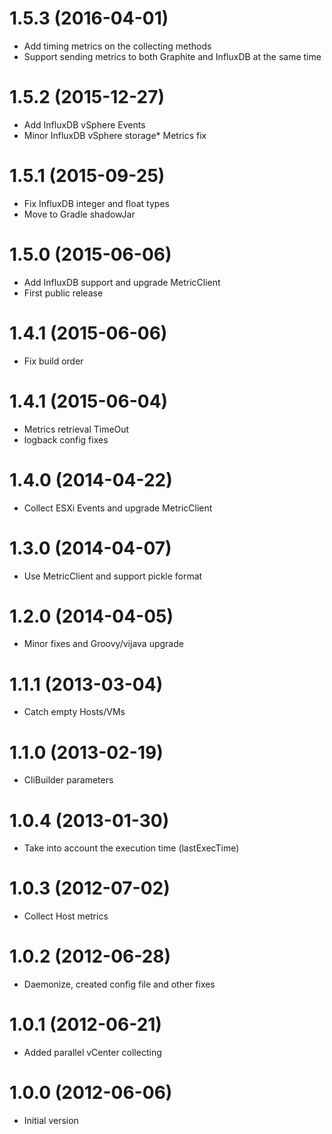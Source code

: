 # 1.5.3 (2016-04-01)
- Add timing metrics on the collecting methods
- Support sending metrics to both Graphite and InfluxDB at the same time

# 1.5.2 (2015-12-27)
- Add InfluxDB vSphere Events
- Minor InfluxDB vSphere storage* Metrics fix

# 1.5.1 (2015-09-25)
- Fix InfluxDB integer and float types
- Move to Gradle shadowJar

# 1.5.0 (2015-06-06)
- Add InfluxDB support and upgrade MetricClient
- First public release

# 1.4.1 (2015-06-06)
- Fix build order

# 1.4.1 (2015-06-04)
- Metrics retrieval TimeOut
- logback config fixes

# 1.4.0 (2014-04-22)
- Collect ESXi Events and upgrade MetricClient

# 1.3.0 (2014-04-07)
- Use MetricClient and support pickle format

# 1.2.0 (2014-04-05)
- Minor fixes and Groovy/vijava upgrade

# 1.1.1 (2013-03-04)
- Catch empty Hosts/VMs

# 1.1.0 (2013-02-19)
- CliBuilder parameters

# 1.0.4 (2013-01-30)
- Take into account the execution time (lastExecTime)

# 1.0.3 (2012-07-02)
- Collect Host metrics

# 1.0.2 (2012-06-28)
- Daemonize, created config file and other fixes

# 1.0.1 (2012-06-21)
- Added parallel vCenter collecting

# 1.0.0 (2012-06-06)
- Initial version

